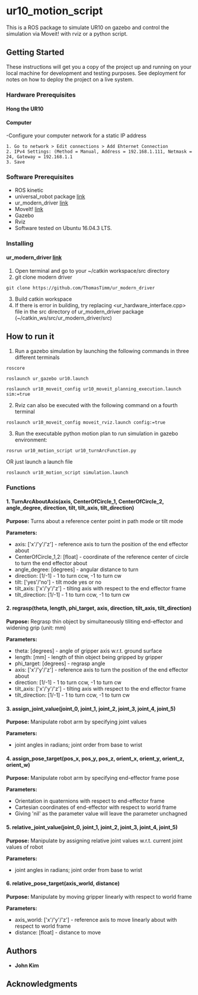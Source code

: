 # ur10_motion_script

This is a ROS package to simulate UR10 on gazebo and control the simulation via Moveit! with rviz or a python script.

## Getting Started

These instructions will get you a copy of the project up and running on your local machine for development and testing purposes. See deployment for notes on how to deploy the project on a live system.

### Hardware Prerequisites
#### Hong the UR10

#### Computer

-Configure your computer network for a static IP address
```
1. Go to network > Edit connections > Add Ehternet Connection
2. IPv4 Settings: (Method = Manual, Address = 192.168.1.111, Netmask = 24, Gateway = 192.168.1.1
3. Save
```


### Software Prerequisites
- ROS kinetic 
- universal_robot package [link](http://wiki.ros.org/universal_robot)
- ur_modern_driver [link](https://github.com/ThomasTimm/ur_modern_driver)
- MoveIt! [link](http://docs.ros.org/kinetic/api/moveit_tutorials/html/index.html) 
- Gazebo
- Rviz
- Software tested on Ubuntu 16.04.3 LTS.

### Installing
#### ur_modern_driver [link](https://github.com/ThomasTimm/ur_modern_driver)
1. Open terminal and go to your ~/catkin workspace/src directory
2. git clone modern driver
```
git clone https://github.com/ThomasTimm/ur_modern_driver
```
3. Build catkin workspace
4. If there is error in building, try replacing <ur_hardware_interface.cpp> file in the src directory of ur_modern_driver package (~/catkin_ws/src/ur_modern_driver/src)

## How to run it

1. Run a gazebo simulation by launching the following commands in three different terminals
```
roscore
```
```
roslaunch ur_gazebo ur10.launch
```
```
roslaunch ur10_moveit_config ur10_moveit_planning_execution.launch sim:=true
```
2. Rviz can also be executed with the following command on a fourth terminal
```
roslaunch ur10_moveit_config moveit_rviz.launch config:=true
```
3. Run the executable python motion plan to run simulation in gazebo environment:
```
rosrun ur10_motion_script ur10_turnArcFunction.py
```
OR just launch a launch file
```
roslaunch ur10_motion_script simulation.launch
```

### Functions

#### 1. TurnArcAboutAxis(axis, CenterOfCircle_1, CenterOfCircle_2, angle_degree, direction, tilt, tilt_axis, tilt_direction)
**Purpose:** Turns about a reference center point in path mode or tilt mode 

**Parameters:** 
- axis: ['x'/'y'/'z'] - reference axis to turn the position of the end effector about
- CenterOfCircle_1,2: [float] - coordinate of the reference center of circle to turn the end effector about
- angle_degree: [degrees] - angular distance to turn
- direction: [1/-1] - 1 to turn ccw, -1 to turn cw
- tilt: ['yes'/'no'] - tilt mode yes or no
- tilt_axis: ['x'/'y'/'z'] - tilting axis with respect to the end effector frame
- tilt_direction: [1/-1] - 1 to turn ccw, -1 to turn cw 

#### 2. regrasp(theta, length, phi_target, axis, direction, tilt_axis, tilt_direction)
**Purpose:** Regrasp thin object by simultaneously tiliting end-effector and widening grip (unit: mm)

**Parameters:** 
- theta: [degrees] - angle of gripper axis w.r.t. ground surface
- length: [mm] - length of thin object being gripped by gripper 
- phi_target: [degrees] - regrasp angle
- axis: ['x'/'y'/'z'] - reference axis to turn the position of the end effector about
- direction: [1/-1] - 1 to turn ccw, -1 to turn cw
- tilt_axis: ['x'/'y'/'z'] - tilting axis with respect to the end effector frame
- tilt_direction: [1/-1] - 1 to turn ccw, -1 to turn cw 

#### 3. assign_joint_value(joint_0, joint_1, joint_2, joint_3, joint_4, joint_5)
**Purpose:** Manipulate robot arm by specifying joint values

**Parameters:** 
- joint angles in radians; joint order from base to wrist 

#### 4. assign_pose_target(pos_x, pos_y, pos_z, orient_x, orient_y, orient_z, orient_w)
**Purpose:** Manipulate robot arm by specifying end-effector frame pose

**Parameters:** 
- Orientation in quaternions with respect to end-effector frame
- Cartesian coordinates of end-effector with respect to world frame
- Giving 'nil' as the parameter value will leave the parameter unchagned

#### 5. relative_joint_value(joint_0, joint_1, joint_2, joint_3, joint_4, joint_5)
**Purpose:** Manipulate by assigning relative joint values w.r.t. current joint values of robot

**Parameters:** 
- joint angles in radians; joint order from base to wrist 

#### 6. relative_pose_target(axis_world, distance)
**Purpose:** Manipulate by moving gripper linearly with respect to world frame

**Parameters:** 
- axis_world: ['x'/'y'/'z'] - reference axis to move linearly about with respect to world frame 
- distance: [float] - distance to move 


## Authors

* **John Kim** 

## Acknowledgments

